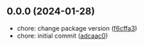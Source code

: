 ## 0.0.0 (2024-01-28)

* chore: change  package version ([f6cffa3](https://github.com/Allorentee/flashcards-proyect/commit/f6cffa3))
* chore: initial commit ([adcaac0](https://github.com/Allorentee/flashcards-proyect/commit/adcaac0))



